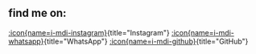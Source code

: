 
## find me on:

[:icon{name=i-mdi-instagram}](https://instagram.com/woutervernaillen){title="Instagram"}  [:icon{name=i-mdi-whatsapp}](https://wa.me/+32473344656){title="WhatsApp"} [:icon{name=i-mdi-github}](https://github.com/vernaillen){title="GitHub"}
